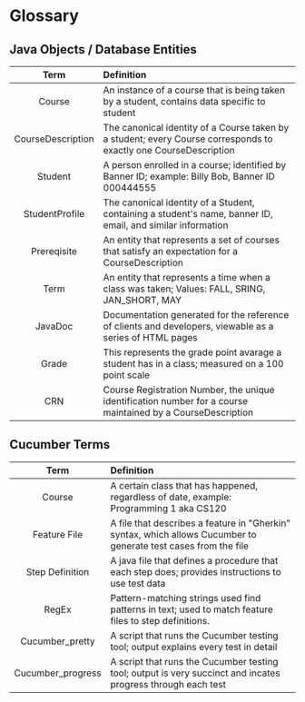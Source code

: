 # Glossary
## Java Objects / Database Entities
| Term              | Definition                                                                                                        |
|:-----------------:|:------------------------------------------------------------------------------------------------------------------|
| Course            | An instance of a course that is being taken by a student, contains data specific to student                       |
| CourseDescription | The canonical identity of a Course taken by a student; every Course corresponds to exactly one CourseDescription  |
| Student           | A person enrolled in a course; identified by Banner ID; example: Billy Bob, Banner ID 000444555                   |
| StudentProfile    | The canonical identity of a Student, containing a student's name, banner ID, email, and similar information       |
| Prereqisite       | An entity that represents a set of courses that satisfy an expectation for a CourseDescription                    |
| Term              | An entity that represents a time when a class was taken; Values: FALL, SRING, JAN_SHORT, MAY                      |
| JavaDoc           | Documentation generated for the reference of clients and developers, viewable as a series of HTML pages           |
| Grade             | This represents the grade point avarage a student has in a class; measured on a 100 point scale                   |
| CRN               | Course Registration Number, the unique identification number for a course maintained by a CourseDescription       |


## Cucumber Terms
| Term             | Definition                                                                                                         |
|:----------------:|:-------------------------------------------------------------------------------------------------------------------|
| Course           | A certain class that has happened, regardless of date, example: Programming 1 aka CS120                            |
| Feature File     | A file that describes a feature in "Gherkin" syntax, which allows Cucumber to generate test cases from the file    |
| Step Definition  | A java file that defines a procedure that each step does; provides instructions to use test data                   |
| RegEx            | Pattern-matching strings used find patterns in text; used to match feature files to step definitions.              |
| Cucumber_pretty  | A script that runs the Cucumber testing tool; output explains every test in detail                                 |
| Cucumber_progress| A script that runs the Cucumber testing tool; output is very succinct and incates progress through each test       |




